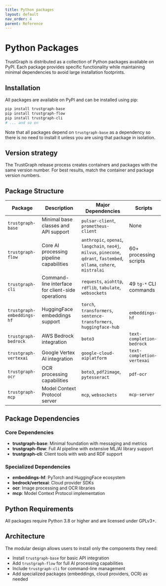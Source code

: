```yaml
---
title: Python packages
layout: default
nav_order: 4
parent: Reference
---
```


# Python Packages

TrustGraph is distributed as a collection of Python packages available on PyPI. Each package provides specific functionality while maintaining minimal dependencies to avoid large installation footprints.

## Installation

All packages are available on PyPI and can be installed using pip:

```bash
pip install trustgraph-base
pip install trustgraph-flow
pip install trustgraph-cli
# ... and so on
```

Note that all packages depend on `trustgraph-base` as a dependency so
there is no need to install it unless you are using that package in
isolation.

## Version strategy

The TrustGraph release process creates containers and packages with the
same version number.  For best results, match the container and package
version numbers.

## Package Structure

| Package | Description | Major Dependencies | Scripts |
|---------|-------------|-------------------|---------|
| `trustgraph-base` | Minimal base classes and API support | `pulsar-client`, `prometheus-client` | None |
| `trustgraph-flow` | Core AI processing pipeline capabilities | `anthropic`, `openai`, `langchain`, `neo4j`, `milvus`, `pinecone`, `qdrant`, `fastembed`, `ollama`, `cohere`, `mistralai` | 60+ processing scripts |
| `trustgraph-cli` | Command-line interface for client-side operations | `requests`, `aiohttp`, `rdflib`, `tabulate`, `websockets` | 49 `tg-*` CLI commands |
| `trustgraph-embeddings-hf` | HuggingFace embeddings support | `torch`, `transformers`, `sentence-transformers`, `huggingface-hub` | `embeddings-hf` |
| `trustgraph-bedrock` | AWS Bedrock integration | `boto3` | `text-completion-bedrock` |
| `trustgraph-vertexai` | Google Vertex AI integration | `google-cloud-aiplatform` | `text-completion-vertexai` |
| `trustgraph-ocr` | OCR processing capabilities | `boto3`, `pdf2image`, `pytesseract` | `pdf-ocr` |
| `trustgraph-mcp` | Model Context Protocol server | `mcp`, `websockets` | `mcp-server` |

## Package Dependencies

### Core Dependencies
- **trustgraph-base**: Minimal foundation with messaging and metrics
- **trustgraph-flow**: Full AI pipeline with extensive ML/AI library support
- **trustgraph-cli**: Client tools with web and RDF support

### Specialized Dependencies
- **embeddings-hf**: PyTorch and HuggingFace ecosystem
- **bedrock/vertexai**: Cloud provider SDKs
- **ocr**: Image processing and OCR libraries
- **mcp**: Model Context Protocol implementation

## Python Requirements

All packages require Python 3.8 or higher and are licensed under GPLv3+.

## Architecture

The modular design allows users to install only the components they need:
- Install `trustgraph-base` for basic API integration
- Add `trustgraph-flow` for full AI processing capabilities
- Include `trustgraph-cli` for command-line management
- Add specialized packages (embeddings, cloud providers, OCR) as needed
